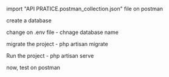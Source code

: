 import "API PRATICE.postman_collection.json" file on postman


create a database


change on .env file 
    - chnage database name


migrate the project
    - php artisan migrate


Run the project
    - php artisan serve


now, test on postman 